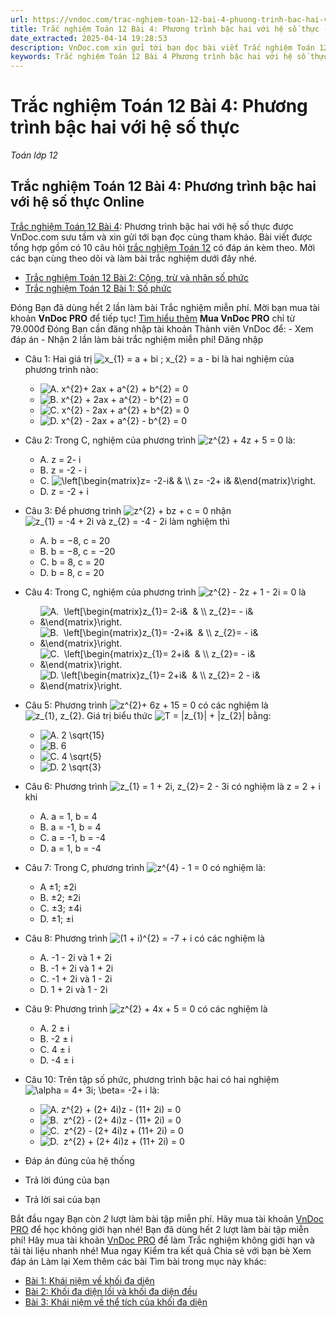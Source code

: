 ```yaml
---
url: https://vndoc.com/trac-nghiem-toan-12-bai-4-phuong-trinh-bac-hai-voi-he-so-thuc-291620
title: Trắc nghiệm Toán 12 Bài 4: Phương trình bậc hai với hệ số thực - Toán lớp 12 - VnDoc.com
date_extracted: 2025-04-14 19:28:53
description: VnDoc.com xin gửi tới bạn đọc bài viết Trắc nghiệm Toán 12 Bài 4: Phương trình bậc hai với hệ số thực để bạn đọc cùng tham khảo.
keywords: Trắc nghiệm Toán 12 Bài 4 Phương trình bậc hai với hệ số thực,Trắc nghiệm Toán 12 Bài 4,Phương trình bậc hai với hệ số thực,trắc nghiệm toán 12,toán 12,toán 12 bài 4
---
```


# Trắc nghiệm Toán 12 Bài 4: Phương trình bậc hai với hệ số thực
 _Toán lớp 12_
## Trắc nghiệm Toán 12 Bài 4: Phương trình bậc hai với hệ số thực Online
[Trắc nghiệm Toán 12 Bài 4](<https://vndoc.com/trac-nghiem-toan-12-bai-4-phuong-trinh-bac-hai-voi-he-so-thuc-291620>): Phương trình bậc hai với hệ số thực được VnDoc.com sưu tầm và xin gửi tới bạn đọc cùng tham khảo. Bài viết được tổng hợp gồm có 10 câu hỏi [trắc nghiệm Toán 12](<https://vndoc.com/test-mon-toan-lop12>) có đáp án kèm theo. Mời các bạn cùng theo dõi và làm bài trắc nghiệm dưới đây nhé.
  * [Trắc nghiệm Toán 12 Bài 2: Cộng, trừ và nhân số phức](<https://vndoc.com/trac-nghiem-toan-12-bai-2-cong-tru-va-nhan-so-phuc-291616>)
  * [Trắc nghiệm Toán 12 Bài 1: Số phức](<https://vndoc.com/trac-nghiem-toan-12-bai-1-so-phuc-291614>)

Đóng
Bạn đã dùng hết 2 lần làm bài Trắc nghiệm miễn phí. Mời bạn mua tài khoản **VnDoc PRO** để tiếp tục\! [Tìm hiểu thêm](</pro>)
**Mua VnDoc PRO** chỉ từ 79.000đ
Đóng
Bạn cần đăng nhập tài khoản Thành viên VnDoc để:
\- Xem đáp án
\- Nhận 2 lần làm bài trắc nghiệm miễn phí\!
Đăng nhập 
  * Câu 1:
Hai giá trị ![x_{1} = a + bi ; x_{2} = a - bi](https://tex.vdoc.vn?tex=x_%7B1%7D%20%3D%20a%20%2B%20bi%20%3B%20x_%7B2%7D%20%3D%20a%20-%20bi) là hai nghiệm của phương trình nào:
    * ![A. x^{2}+ 2ax + a^{2} + b^{2} = 0](https://tex.vdoc.vn?tex=A.%20x%5E%7B2%7D%2B%202ax%20%2B%20a%5E%7B2%7D%C2%A0%2B%20b%5E%7B2%7D%C2%A0%3D%200)
    * ![B. x^{2} + 2ax + a^{2} - b^{2} = 0](https://tex.vdoc.vn?tex=B.%20x%5E%7B2%7D%C2%A0%2B%202ax%20%2B%20a%5E%7B2%7D%C2%A0-%20b%5E%7B2%7D%C2%A0%3D%200)
    * ![C. x^{2} - 2ax + a^{2} + b^{2} = 0](https://tex.vdoc.vn?tex=C.%20x%5E%7B2%7D%C2%A0-%202ax%20%2B%20a%5E%7B2%7D%C2%A0%2B%20b%5E%7B2%7D%C2%A0%3D%200)
    * ![D. x^{2} - 2ax + a^{2} - b^{2} = 0](https://tex.vdoc.vn?tex=D.%20x%5E%7B2%7D%C2%A0-%202ax%20%2B%20a%5E%7B2%7D%C2%A0-%20b%5E%7B2%7D%C2%A0%3D%200)
  * Câu 2:
Trong C, nghiệm của phương trình ![z^{2} + 4z + 5 = 0](https://tex.vdoc.vn?tex=z%5E%7B2%7D%20%2B%204z%20%2B%205%20%3D%200) là:
    * A. z = 2- i
    * B. z = -2 - i
    * C. ![\\left\[\\begin{matrix}z= -2-i& & \\\\ z= -2+ i& &\\end{matrix}\\right.](https://tex.vdoc.vn?tex=%5Cleft%5B%5Cbegin%7Bmatrix%7Dz%3D%20-2-i%26%20%26%20%5C%5C%20z%3D%20-2%2B%20i%26%20%26%5Cend%7Bmatrix%7D%5Cright.)
    * D. z = -2 + i
  * Câu 3:
Để phương trình ![z^{2} + bz + c = 0](https://tex.vdoc.vn?tex=z%5E%7B2%7D%20%2B%20bz%20%2B%20c%20%3D%200) nhận ![z_{1} = -4 + 2i và z_{2} = -4 - 2i](https://tex.vdoc.vn?tex=z_%7B1%7D%20%3D%20-4%20%2B%202i%20v%C3%A0%20z_%7B2%7D%20%3D%20-4%20-%202i) làm nghiệm thì
    * A. b = −8, c = 20
    * B. b = −8, c = −20
    * C. b = 8, c = 20
    * D. b = 8, c = 20
  * Câu 4:
Trong C, nghiệm của phương trình ![z^{2} - 2z + 1 - 2i = 0](https://tex.vdoc.vn?tex=z%5E%7B2%7D%20-%202z%20%2B%201%20-%202i%20%3D%200) là
    * ![A.  \\left\[\\begin{matrix}z_{1}= 2-i&  & \\\\ z_{2}= - i&  &\\end{matrix}\\right.](https://tex.vdoc.vn?tex=A.%C2%A0%20%5Cleft%5B%5Cbegin%7Bmatrix%7Dz_%7B1%7D%3D%202-i%26%C2%A0%20%26%20%5C%5C%20z_%7B2%7D%3D%20-%20i%26%C2%A0%20%26%5Cend%7Bmatrix%7D%5Cright.)
    * ![B.  \\left\[\\begin{matrix}z_{1}= -2+i&  & \\\\ z_{2}= - i&  &\\end{matrix}\\right.](https://tex.vdoc.vn?tex=B.%C2%A0%20%5Cleft%5B%5Cbegin%7Bmatrix%7Dz_%7B1%7D%3D%20-2%2Bi%26%C2%A0%20%26%20%5C%5C%20z_%7B2%7D%3D%20-%20i%26%C2%A0%20%26%5Cend%7Bmatrix%7D%5Cright.)
    * ![C.  \\left\[\\begin{matrix}z_{1}= 2+i&  & \\\\ z_{2}= - i&  &\\end{matrix}\\right.](https://tex.vdoc.vn?tex=C.%C2%A0%20%5Cleft%5B%5Cbegin%7Bmatrix%7Dz_%7B1%7D%3D%202%2Bi%26%C2%A0%20%26%20%5C%5C%20z_%7B2%7D%3D%20-%20i%26%C2%A0%20%26%5Cend%7Bmatrix%7D%5Cright.)
    * ![D. \\left\[\\begin{matrix}z_{1}= 2+i&  & \\\\ z_{2}= 2 - i&  &\\end{matrix}\\right.](https://tex.vdoc.vn?tex=D.%20%5Cleft%5B%5Cbegin%7Bmatrix%7Dz_%7B1%7D%3D%202%2Bi%26%C2%A0%20%26%20%5C%5C%20z_%7B2%7D%3D%202%20-%20i%26%C2%A0%20%26%5Cend%7Bmatrix%7D%5Cright.)
  * Câu 5:
Phương trình ![z^{2}+ 6z + 15 = 0](https://tex.vdoc.vn?tex=z%5E%7B2%7D%2B%206z%20%2B%2015%20%3D%200) có các nghiệm là ![z_{1}, z_{2}](https://tex.vdoc.vn?tex=z_%7B1%7D%2C%20z_%7B2%7D). Giá trị biểu thức ![T = |z_{1}| + |z_{2}|](https://tex.vdoc.vn?tex=T%20%3D%20%7Cz_%7B1%7D%7C%20%2B%20%7Cz_%7B2%7D%7C) bằng:
    * ![A. 2 \\sqrt{15}](https://tex.vdoc.vn?tex=A.%202%20%5Csqrt%7B15%7D)
    * ![B. 6](https://tex.vdoc.vn?tex=B.%206)
    * ![C. 4 \\sqrt{5}](https://tex.vdoc.vn?tex=C.%204%20%5Csqrt%7B5%7D)
    * ![D. 2 \\sqrt{3}](https://tex.vdoc.vn?tex=D.%202%20%5Csqrt%7B3%7D)
  * Câu 6:
Phương trình ![z_{1} = 1 + 2i, z_{2}= 2 - 3i](https://tex.vdoc.vn?tex=z_%7B1%7D%20%3D%201%20%2B%202i%2C%20z_%7B2%7D%3D%202%20-%203i) có nghiệm là z = 2 + i khi
    * A. a = 1, b = 4
    * B. a = -1, b = 4
    * C. a = -1, b = -4
    * D. a = 1, b = -4
  * Câu 7:
Trong C, phương trình ![z^{4} - 1 = 0](https://tex.vdoc.vn?tex=z%5E%7B4%7D%20-%201%20%3D%200) có nghiệm là:
    * A ±1; ±2i
    * B. ±2; ±2i
    * C. ±3; ±4i
    * D. ±1; ±i
  * Câu 8:
Phương trình ![\(1 + i\)^{2} = -7 + i](https://tex.vdoc.vn?tex=\(1%20%2B%20i\)%5E%7B2%7D%20%3D%20-7%20%2B%20i) có các nghiệm là
    * A. -1 - 2i và 1 + 2i
    * B. -1 + 2i và 1 + 2i
    * C. -1 + 2i và 1 - 2i
    * D. 1 + 2i và 1 - 2i
  * Câu 9:
Phương trình ![z^{2} + 4x + 5 = 0](https://tex.vdoc.vn?tex=z%5E%7B2%7D%20%2B%204x%20%2B%205%20%3D%200) có các nghiệm là
    * A. 2 ± i
    * B. -2 ± i
    * C. 4 ± i
    * D. -4 ± i
  * Câu 10:
Trên tập số phức, phương trình bậc hai có hai nghiệm ![\\alpha = 4+ 3i; \\beta= -2+ i](https://tex.vdoc.vn?tex=%5Calpha%20%3D%204%2B%203i%3B%20%5Cbeta%3D%20-2%2B%20i) là:
    * ![A. z^{2} + \(2+ 4i\)z - \(11+ 2i\) = 0](https://tex.vdoc.vn?tex=A.%20z%5E%7B2%7D%20%2B%20\(2%2B%204i\)z%20-%20\(11%2B%202i\)%20%3D%200)
    * ![B.  z^{2} - \(2+ 4i\)z - \(11+ 2i\) = 0](https://tex.vdoc.vn?tex=B.%C2%A0%20z%5E%7B2%7D%20-%20\(2%2B%204i\)z%20-%20\(11%2B%202i\)%20%3D%200)
    * ![C.  z^{2} - \(2+ 4i\)z + \(11+ 2i\) = 0](https://tex.vdoc.vn?tex=C.%C2%A0%20z%5E%7B2%7D%20-%20\(2%2B%204i\)z%20%2B%20\(11%2B%202i\)%20%3D%200)
    * ![D.  z^{2} + \(2+ 4i\)z + \(11+ 2i\) = 0](https://tex.vdoc.vn?tex=D.%C2%A0%20z%5E%7B2%7D%20%2B%20\(2%2B%204i\)z%20%2B%20\(11%2B%202i\)%20%3D%200)

  * Đáp án đúng của hệ thống
  * Trả lời đúng của bạn
  * Trả lời sai của bạn

Bắt đầu ngay
Bạn còn _2_ lượt làm bài tập miễn phí. Hãy mua tài khoản [VnDoc PRO](</pro>) để học không giới hạn nhé\!  Bạn đã dùng hết 2 lượt làm bài tập miễn phí\! Hãy mua tài khoản [VnDoc PRO](</pro>) để làm Trắc nghiệm không giới hạn và tải tài liệu nhanh nhé\!  Mua ngay
Kiểm tra kết quả Chia sẻ với bạn bè Xem đáp án Làm lại
Xem thêm các bài Tìm bài trong mục này khác:
  * [Bài 1: Khái niệm về khối đa diện](</trac-nghiem-toan-12-bai-1-khai-niem-ve-khoi-da-dien-291623>)
  * [Bài 2: Khối đa diện lồi và khối đa diện đều](</trac-nghiem-toan-12-bai-2-khoi-da-dien-loi-va-khoi-da-dien-deu-291625>)
  * [Bài 3: Khái niệm về thể tích của khối đa diện](</trac-nghiem-toan-12-bai-3-khai-niem-ve-the-tich-cua-khoi-da-dien-291722>)

